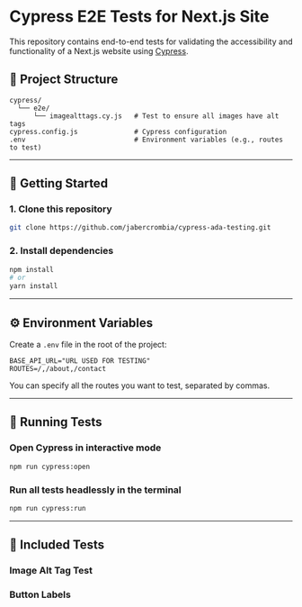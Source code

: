 # Cypress E2E Tests for Next.js Site

This repository contains end-to-end tests for validating the accessibility and functionality of a Next.js website using [Cypress](https://www.cypress.io/).

## 📁 Project Structure

```
cypress/
  └── e2e/
      └── imagealttags.cy.js   # Test to ensure all images have alt tags
cypress.config.js              # Cypress configuration
.env                           # Environment variables (e.g., routes to test)
```

---

## 🚀 Getting Started

### 1. Clone this repository

```bash
git clone https://github.com/jabercrombia/cypress-ada-testing.git
```

### 2. Install dependencies

```bash
npm install
# or
yarn install
```

---

## ⚙️ Environment Variables

Create a `.env` file in the root of the project:

```
BASE_API_URL="URL USED FOR TESTING"
ROUTES=/,/about,/contact
```

You can specify all the routes you want to test, separated by commas.

---

## 🧪 Running Tests

### Open Cypress in interactive mode

```bash
npm run cypress:open
```

### Run all tests headlessly in the terminal

```bash
npm run cypress:run
```

---

## 🧼 Included Tests

### Image Alt Tag Test
### Button Labels
